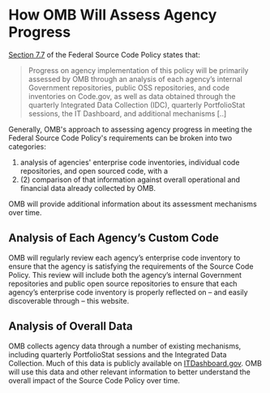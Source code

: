 # How OMB Will Assess Agency Progress

[Section 7.7](#accountability-mechanisms) of the Federal Source Code Policy states that:

> Progress on agency implementation of this policy will be primarily assessed by OMB through an analysis of each agency’s internal Government repositories, public OSS repositories, and code inventories on Code.gov, as well as data obtained through the quarterly Integrated Data Collection (IDC), quarterly PortfolioStat sessions, the IT Dashboard, and additional mechanisms \[..\]

Generally, OMB's approach to assessing agency progress in meeting the Federal Source Code Policy's requirements can be broken into two categories:

1.  analysis of agencies' enterprise code inventories, individual code repositories, and open sourced code, with a
2.  (2) comparison of that information against overall operational and financial data already collected by OMB.

OMB will provide additional information about its assessment mechanisms over time.

## Analysis of Each Agency’s Custom Code

OMB will regularly review each agency’s enterprise code inventory to ensure that the agency is satisfying the requirements of the Source Code Policy. This review will include both the agency’s internal Government repositories and public open source repositories to ensure that each agency’s enterprise code inventory is properly reflected on – and easily discoverable through – this website.

## Analysis of Overall Data

OMB collects agency data through a number of existing mechanisms, including quarterly PortfolioStat sessions and the Integrated Data Collection. Much of this data is publicly available on [ITDashboard.gov](https://itdashboard.gov). OMB will use this data and other relevant information to better understand the overall impact of the Source Code Policy over time.